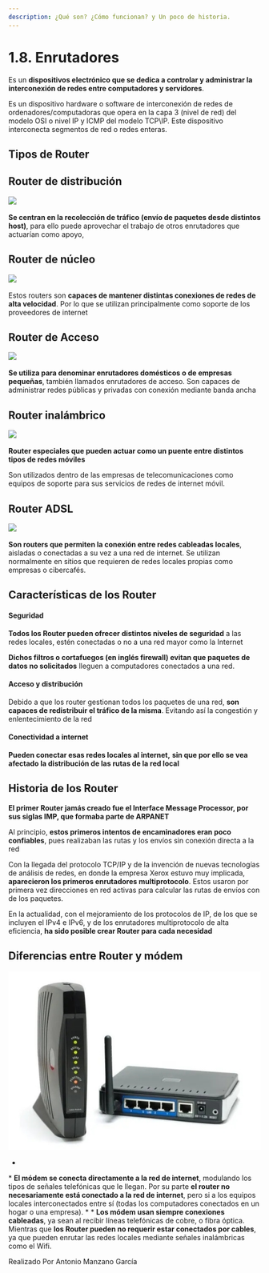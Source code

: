 ```yaml
---
description: ¿Qué son? ¿Cómo funcionan? y Un poco de historia.
---
```


# 1.8. Enrutadores

Es un **dispositivos electrónico que se dedica a controlar y administrar la interconexión de redes entre computadores y servidores**.

Es un dispositivo hardware o software de interconexión de redes de ordenadores/computadoras que opera en la capa 3 (nivel de red) del modelo OSI o nivel IP y ICMP del modelo TCP\IP. Este dispositivo interconecta segmentos de red o redes enteras.

## Tipos de Router

## Router de distribución

![](../.gitbook/assets/router\_de\_distribucion-e1614690973443.jpg)

**Se centran en la recolección de tráfico (envío de paquetes desde distintos host)**, para ello puede aprovechar el trabajo de otros enrutadores que actuarían como apoyo,

## Router de núcleo

![](../.gitbook/assets/router\_de\_nucleo.jpg)

Estos routers son **capaces de mantener distintas conexiones de redes de alta velocidad**. Por lo que se utilizan principalmente como soporte de los proveedores de internet

## Router de Acceso

![](../.gitbook/assets/router\_de\_acceso.jpg)

**Se utiliza para denominar enrutadores domésticos o de empresas pequeñas**, también llamados enrutadores de acceso. Son capaces de administrar redes públicas y privadas con conexión mediante banda ancha

## Router inalámbrico

![](../.gitbook/assets/router\_inalambrico.jpg)

**Router especiales que pueden actuar como un puente entre distintos tipos de redes móviles**

Son utilizados dentro de las empresas de telecomunicaciones como equipos de soporte para sus servicios de redes de internet móvil.

## Router ADSL

![](../.gitbook/assets/router\_adsl.jpg)

**Son routers que permiten la conexión entre redes cableadas locales**, aisladas o conectadas a su vez a una red de internet. Se utilizan normalmente en sitios que requieren de redes locales propias como empresas o cibercafés.

## Características de los Router

#### Seguridad

**Todos los Router pueden ofrecer distintos niveles de seguridad** a las redes locales, estén conectadas o no a una red mayor como la Internet

**Dichos filtros o cortafuegos (en inglés firewall) evitan que paquetes de datos no solicitados** lleguen a computadores conectados a una red.

#### Acceso y distribución

Debido a que los router gestionan todos los paquetes de una red, **son capaces de redistribuir el tráfico de la misma**. Evitando así la congestión y enlentecimiento de la red

#### Conectividad a internet

**Pueden conectar esas redes locales al internet,** **sin que por ello se vea afectado la distribución de las rutas de la red local**

## Historia de los Router

**El primer Router jamás creado fue el Interface Message Processor, por sus siglas IMP, que formaba parte de ARPANET**

Al principio, **estos primeros intentos de encaminadores eran poco confiables**, pues realizaban las rutas y los envíos sin conexión directa a la red

Con la llegada del protocolo TCP/IP y de la invención de nuevas tecnologías de análisis de redes, en donde la empresa Xerox estuvo muy implicada, **aparecieron los primeros enrutadores multiprotocolo**. Estos usaron por primera vez direcciones en red activas para calcular las rutas de envíos con de los paquetes.

En la actualidad, con el mejoramiento de los protocolos de IP, de los que se incluyen el IPv4 e IPv6, y de los enrutadores multiprotocolo de alta eficiencia, **ha sido posible crear Router para cada necesidad**

## Diferencias entre Router y módem

![](../.gitbook/assets/Modem-router.jpg)

*

\* **El módem se conecta directamente a la red de internet**, modulando los tipos de señales telefónicas que le llegan. Por su parte **el router no necesariamente está conectado a la red de internet**, pero si a los equipos locales interconectados entre sí (todas los computadores conectados en un hogar o una empresa). \* \* **Los módem usan siempre conexiones cableadas**, ya sean al recibir líneas telefónicas de cobre, o fibra óptica. Mientras que **los Router pueden no requerir estar conectados por cables**, ya que pueden enrutar las redes locales mediante señales inalámbricas como el Wifi.

Realizado Por Antonio Manzano García
